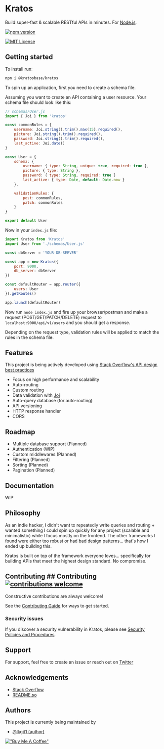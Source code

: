 
# Kratos

Build super-fast & scalable RESTful APIs in minutes. For [Node.js](https://nodejs.org).

[![npm version](https://badge.fury.io/js/@kratosbase%2Fkratos.svg)](https://badge.fury.io/js/@kratosbase%2Fkratos) 

[![MIT License](https://img.shields.io/badge/License-MIT-green.svg)](https://choosealicense.com/licenses/mit/)


## Getting started

To install run:

```bash
npm i @kratosbase/kratos
```

To spin up an application, first you need to create a schema file.

Assuming you want to create an API containing a user resource. Your schema file should look like this:
```js
// schemas/User.js
import { Joi } from 'kratos'

const commonRules = {
    username: Joi.string().trim().max(15).required(),
    picture: Joi.string().trim().required(),
    password: Joi.string().trim().required(),
    last_active: Joi.date()
}

const User = {
    schema: {
        username: { type: String, unique: true, required: true },
        picture: { type: String },
        password: { type: String, required: true }
        last_active: { type: Date, default: Date.now }
    },

    validationRules: {
        post: commonRules,
        patch: commonRules
    }
}

export default User
```

Now in your `index.js` file:
```js
import Kratos from 'Kratos'
import User from './schemas/User.js'

const dbServer = 'YOUR-DB-SERVER'

const app = new Kratos({
    port: 9000,
    db_server: dbServer
})

const defaultRouter = app.router({
    users: User
}).getRoutes()

app.launch(defaultRouter)
```
Now run `node index.js` and fire up your browser/postman and make a request (POST/GET/PATCH/DELETE) request to `localhost:9000/api/v1/users` and you should get a response.

Depending on the request type, validation rules will be applied to match the rules in the schema file.

## Features
This project is being actively developed using [Stack Overflow's API design best practices](https://stackoverflow.blog/2020/03/02/best-practices-for-rest-api-design/)
- Focus on high performance and scalability
- Auto-routing
- Custom routing
- Data validation with [Joi](https://github.com/hapijs/joi)
- Auto-query database (for auto-routing)
- API versioning
- HTTP response handler
- CORS


## Roadmap

- Multiple database support (Planned)
- Authentication (WIP)
- Custom middlewares (Planned)
- Filtering (Planned)
- Sorting (Planned)
- Pagination (Planned)


## Documentation

WIP


## Philosophy
As an indie hacker, I didn't want to repeatedly write queries and routing + wanted something I could spin up quickly for any project (scalable and minimalistic) while I focus mostly on the frontend. The other frameworks I found were either too robust or had bad design patterns... that's how I ended up building this.

Kratos is built on top of the framework everyone loves... specifically for building APIs that meet the highest design standard. No compromise.


## Contributing ## Contributing [![contributions welcome](https://img.shields.io/badge/contributions-welcome-brightgreen.svg?style=flat)](https://github.com/dwyl/esta/issues)


Constructive contributions are always welcome!

See the [Contributing Guide](https://github.com/kratosbase/kratos/blob/master/Contributing.md) for ways to get started.

### Security issues
If you discover a security vulnerability in Kratos, please see [Security Policies and Procedures](https://github.com/kratosbase/kratos/blob/master/Security.md).

## Support

For support, feel free to create an issue or reach out on [Twitter](https://x.com/lk4real_)


## Acknowledgements
 - [Stack Overflow](https://stackoverflow.blog/2020/03/02/best-practices-for-rest-api-design/)
 - [README.so](https://readme.so/)
## Authors
This project is currently being maintained by
- [@lkgit1 (author)](https://www.github.com/lkgit1)

[!["Buy Me A Coffee"](https://www.buymeacoffee.com/assets/img/custom_images/orange_img.png)](https://www.buymeacoffee.com/lk4real)

